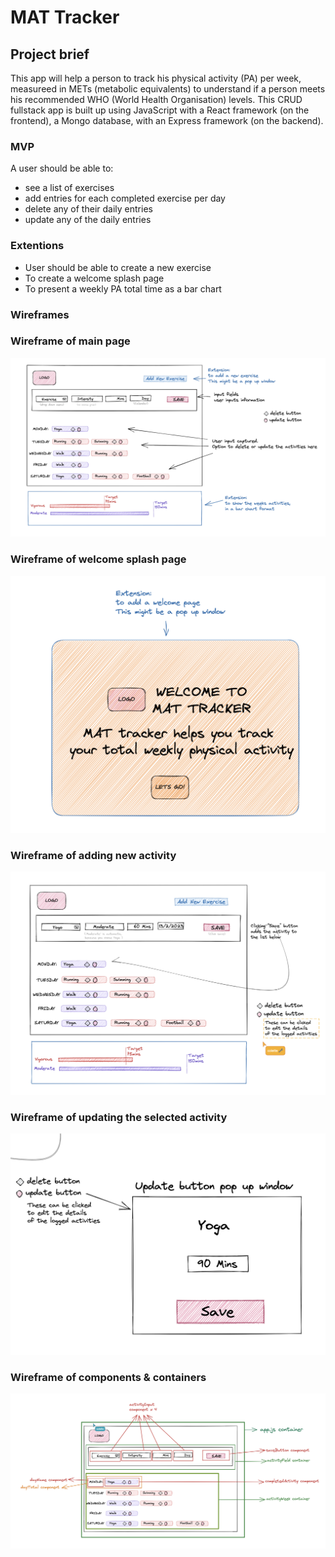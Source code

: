 # MAT Tracker

## Project brief
This app will help a person to track his physical activity (PA) per week, measureed in METs (metabolic equivalents) to understand if a person meets his recommended WHO (World Health Organisation) levels. This CRUD fullstack app is built up using JavaScript with a React framework (on the frontend), a Mongo database, with an Express framework (on the backend).

### MVP
A user should be able to:
* see a list of exercises
* add entries for each completed exercise per day
* delete any of their daily entries
* update any of the daily entries

### Extentions
* User should be able to create a new exercise
* To create a welcome splash page
* To present a weekly PA total time as a bar chart

### Wireframes
### Wireframe of main page
![Wireframe1](Screengrabs/Screenshot%202023-02-03%20at%2011.57.33.png)
### Wireframe of welcome splash page
![Wireframe1](Screengrabs/Screenshot%202023-02-03%20at%2011.57.49.png)
### Wireframe of adding new activity
![Wireframe1](Screengrabs/Screenshot%202023-02-03%20at%2011.58.03.png)
### Wireframe of updating the selected activity
![Wireframe1](Screengrabs/Screenshot%202023-02-03%20at%2012.22.23.png)
### Wireframe of components & containers
![Wireframe1](Screengrabs/Screenshot%202023-02-03%20at%2013.57.24.png)
